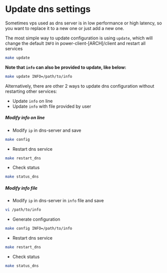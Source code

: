 # Update dns settings

Sometimes vps used as dns server is in low performance or high latency, so you want to replace it to a new one or just add a new one.


The most simple way to update configuration is using `update`, which will change the default `INFO` in power-client-[ARCH]/client and restart all services 
```bash
make update
``` 
**Note that `info` can also be provided to update, like below:**
```bash
make update INFO=/path/to/info
```

Alternatively, there are other 2 ways to update dns configuration without restarting other services:
* Update `info` on line
* Update `info` with file provided by user


##### Modify info on line
* Modify  `ip` in dns-server and save
```bash
make config
```

* Restart dns service
```bash
make restart_dns 
```

* Check status
```bash
make status_dns
```

##### Modify info file
* Modify  `ip` in dns-server in `info` file and save
```bash
vi /path/to/info
```
* Generate configuration
```bash
make config INFO=/path/to/info
```

* Restart dns service
```bash
make restart_dns 
```

* Check status
```bash
make status_dns
```

